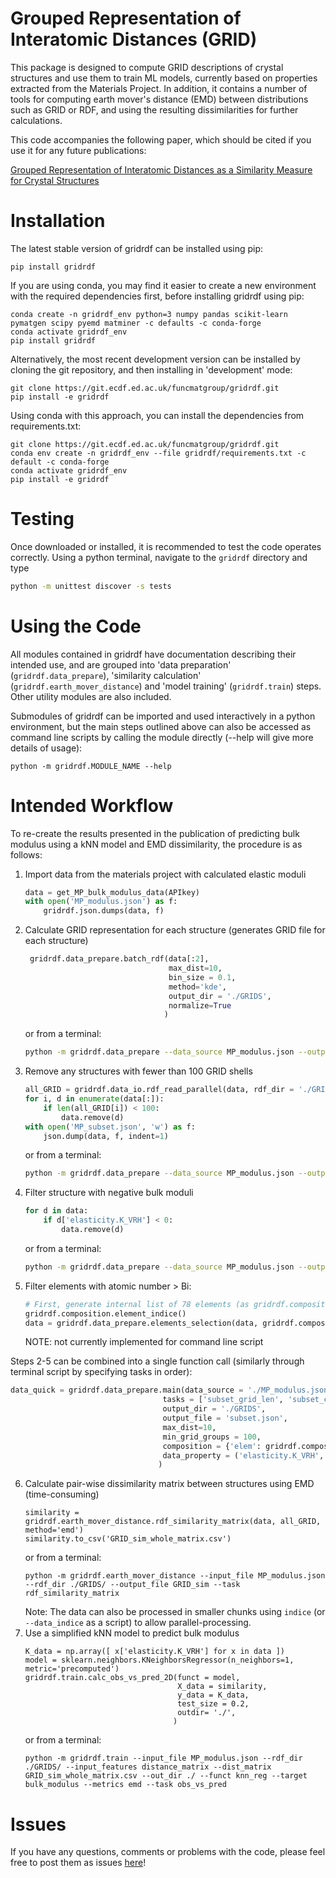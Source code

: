 # Grouped Representation of Interatomic Distances (GRID)

This package is designed to compute GRID descriptions of 
crystal structures and use them to train ML models, currently
based on properties extracted from the Materials Project.
In addition, it contains a number of tools for computing 
earth mover's distance (EMD) between distributions such 
as GRID or RDF, and using the resulting dissimilarities for
further calculations.

This code accompanies the following paper, which should be cited
if you use it for any future publications:

[Grouped Representation of Interatomic Distances as a Similarity Measure for Crystal Structures](https://doi.org/10.26434/chemrxiv-2022-9m4jh)





# Installation

The latest stable version of gridrdf can be installed using pip:

```
pip install gridrdf
```

If you are using conda, you may find it easier to create a new environment with the
required dependencies first, before installing gridrdf using pip:

```
conda create -n gridrdf_env python=3 numpy pandas scikit-learn pymatgen scipy pyemd matminer -c defaults -c conda-forge
conda activate gridrdf_env
pip install gridrdf
```


Alternatively, the most recent development version can be installed
by cloning the git repository, and then installing in 'development' mode:

```
git clone https://git.ecdf.ed.ac.uk/funcmatgroup/gridrdf.git
pip install -e gridrdf
```

Using conda with this approach, you can install the dependencies from requirements.txt:

```
git clone https://git.ecdf.ed.ac.uk/funcmatgroup/gridrdf.git
conda env create -n gridrdf_env --file gridrdf/requirements.txt -c default -c conda-forge
conda activate gridrdf_env
pip install -e gridrdf
```

# Testing

Once downloaded or installed, it is recommended to test the code operates
correctly. Using a python terminal, navigate to the `gridrdf` directory and type

``` bash
python -m unittest discover -s tests
```

# Using the Code

All modules contained in gridrdf have documentation describing their
intended use, and are grouped into 'data preparation' (`gridrdf.data_prepare`),
'similarity calculation' (`gridrdf.earth_mover_distance`) and 'model training' (`gridrdf.train`) steps. 
Other utility modules are also included.

Submodules of gridrdf can be imported and used interactively in a python environment, but the main steps
outlined above can also be accessed as command line scripts by calling the module directly (--help will give 
more details of usage):

```
python -m gridrdf.MODULE_NAME --help
```

# Intended Workflow

To re-create the results presented in the publication of predicting
bulk modulus  using a kNN model and EMD dissimilarity, the procedure is as follows:

1. Import data from the materials project with calculated
   elastic moduli
   ``` python
   data = get_MP_bulk_modulus_data(APIkey)
   with open('MP_modulus.json') as f:
       gridrdf.json.dumps(data, f)
   ```
2. Calculate GRID representation for each structure (generates GRID file for each structure)
   ``` python
    gridrdf.data_prepare.batch_rdf(data[:2],
                                   max_dist=10,
                                   bin_size = 0.1,
                                   method='kde',
                                   output_dir = './GRIDS',
                                   normalize=True
                                  )
   ```
   or from a terminal:
   
   ``` bash
   python -m gridrdf.data_prepare --data_source MP_modulus.json --output_dir ../GRIDS/ --tasks grid_rdf_kde
   ```
   
3. Remove any structures with fewer than 100 GRID shells
   ```python
   all_GRID = gridrdf.data_io.rdf_read_parallel(data, rdf_dir = './GRIDS/')
   for i, d in enumerate(data[:]):
       if len(all_GRID[i]) < 100:
           data.remove(d)
   with open('MP_subset.json', 'w') as f:
       json.dump(data, f, indent=1)
   ```   
   or from a terminal:
   ``` bash
   python -m gridrdf.data_prepare --data_source MP_modulus.json --output_dir ./GRIDS/ --tasks subset_grid_len --output_file MP_subset.json  
   ```
    
4. Filter structure with negative bulk moduli
   ``` python
   for d in data:
       if d['elasticity.K_VRH'] < 0:
           data.remove(d)
   ```
   or from a terminal:
   ``` bash
   python -m gridrdf.data_prepare --data_source MP_modulus.json --output_dir ./GRIDS/ --output_file MP_subset.json --tasks subset_property --prop_filter elasticity.K_VRH 0 np.inf
   ```
   
5. Filter elements with atomic number > Bi:
   ``` python
   # First, generate internal list of 78 elements (as gridrdf.composition.periodic_table_78)
   gridrdf.composition.element_indice()
   data = gridrdf.data_prepare.elements_selection(data, gridrdf.composition.periodic_table_78, mode='consist')
   ```
   
   NOTE: not currently implemented for command line script
    
Steps 2-5 can be combined into a single function call (similarly through terminal script by specifying tasks in order):

``` python
data_quick = gridrdf.data_prepare.main(data_source = './MP_modulus.json',
                                  tasks = ['subset_grid_len', 'subset_composition', 'subset_property'],
                                  output_dir = './GRIDS',
                                  output_file = 'subset.json',
                                  max_dist=10,
                                  min_grid_groups = 100,
                                  composition = {'elem': gridrdf.composition.periodic_table_78, 'type':'consist'},
                                  data_property = ('elasticity.K_VRH', 0, np.inf)
                                 )
```
    
    
6. Calculate pair-wise dissimilarity matrix between structures using EMD (time-consuming)
   ```
   similarity = gridrdf.earth_mover_distance.rdf_similarity_matrix(data, all_GRID, method='emd')
   similarity.to_csv('GRID_sim_whole_matrix.csv')
   ```
   or from a terminal:
   ```
   python -m gridrdf.earth_mover_distance --input_file MP_modulus.json --rdf_dir ./GRIDS/ --output_file GRID_sim --task rdf_similarity_matrix
   ```
   Note: The data can also be processed in smaller chunks using `indice` (or `--data_indice` as a script) to allow parallel-processing.
7. Use a simplified kNN model to predict bulk modulus
   ```
   K_data = np.array([ x['elasticity.K_VRH'] for x in data ])
   model = sklearn.neighbors.KNeighborsRegressor(n_neighbors=1, metric='precomputed')
   gridrdf.train.calc_obs_vs_pred_2D(funct = model,
                                     X_data = similarity,
                                     y_data = K_data,
                                     test_size = 0.2,
                                     outdir= './',
                                    )
   ```
   or from a terminal:
   ```
   python -m gridrdf.train --input_file MP_modulus.json --rdf_dir ./GRIDS/ --input_features distance_matrix --dist_matrix GRID_sim_whole_matrix.csv --out_dir ./ --funct knn_reg --target bulk_modulus --metrics emd --task obs_vs_pred
   ```
   
   
# Issues

If you have any questions, comments or problems with the code, please feel free to post them as issues [here](https://git.ecdf.ed.ac.uk/funcmatgroup/gridrdf/-/issues)! 
   
